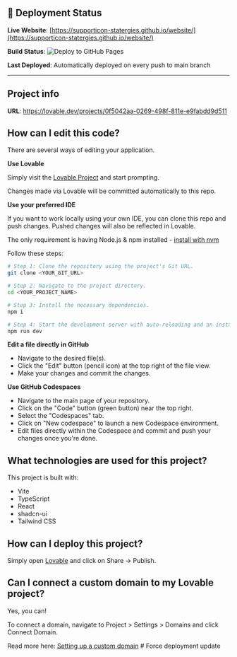 

## 🚀 Deployment Status

**Live Website**: [https://supporticon-statergies.github.io/website/](https://supporticon-statergies.github.io/website/)

**Build Status**: ![Deploy to GitHub Pages](https://github.com/supporticon-statergies/website/workflows/Deploy%20to%20GitHub%20Pages/badge.svg)

**Last Deployed**: Automatically deployed on every push to main branch



---

## Project info

**URL**: https://lovable.dev/projects/0f5042aa-0269-498f-811e-e9fabdd9d511

## How can I edit this code?

There are several ways of editing your application.

**Use Lovable**

Simply visit the [Lovable Project](https://lovable.dev/projects/0f5042aa-0269-498f-811e-e9fabdd9d511) and start prompting.

Changes made via Lovable will be committed automatically to this repo.

**Use your preferred IDE**

If you want to work locally using your own IDE, you can clone this repo and push changes. Pushed changes will also be reflected in Lovable.

The only requirement is having Node.js & npm installed - [install with nvm](https://github.com/nvm-sh/nvm#installing-and-updating)

Follow these steps:

```sh
# Step 1: Clone the repository using the project's Git URL.
git clone <YOUR_GIT_URL>

# Step 2: Navigate to the project directory.
cd <YOUR_PROJECT_NAME>

# Step 3: Install the necessary dependencies.
npm i

# Step 4: Start the development server with auto-reloading and an instant preview.
npm run dev
```

**Edit a file directly in GitHub**

- Navigate to the desired file(s).
- Click the "Edit" button (pencil icon) at the top right of the file view.
- Make your changes and commit the changes.

**Use GitHub Codespaces**

- Navigate to the main page of your repository.
- Click on the "Code" button (green button) near the top right.
- Select the "Codespaces" tab.
- Click on "New codespace" to launch a new Codespace environment.
- Edit files directly within the Codespace and commit and push your changes once you're done.

## What technologies are used for this project?

This project is built with:

- Vite
- TypeScript
- React
- shadcn-ui
- Tailwind CSS

## How can I deploy this project?

Simply open [Lovable](https://lovable.dev/projects/0f5042aa-0269-498f-811e-e9fabdd9d511) and click on Share -> Publish.

## Can I connect a custom domain to my Lovable project?

Yes, you can!

To connect a domain, navigate to Project > Settings > Domains and click Connect Domain.

Read more here: [Setting up a custom domain](https://docs.lovable.dev/tips-tricks/custom-domain#step-by-step-guide)
#   F o r c e   d e p l o y m e n t   u p d a t e 
 
 